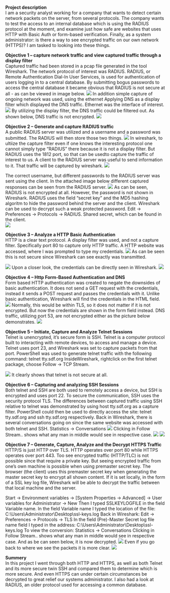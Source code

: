 <b>Project description</b><br> 
I am a security analyst working for a company that wants to detect certain network packets on the server, from several protocols. The company wants to test the access to an internal database which is using the RADIUS protocol at the moment, and examine just how safe are websites that uses HTTP with Basic Auth or form-based verification. Finally, as a system administrator: is there a way to see encrypted traffic on our own network (HTTPS)? I am tasked to looking into these things.

<b>Objective 1 – capture network traffic and view captured traffic through a display filter</b><br>
Captured traffic had been stored in a pcap file generated in the tool Wireshark. The network protocol of interest was RADIUS. RADIUS, or Remote Authentication Dial-In User Services, is used for authentication of users logging in to a central database. By submitting bogus passwords to access the central database it became obvious that RADIUS is not secure at all - as can be viewed in image below. 
<img src ="https://github.com/Henrik-Nordlund/Basic-Network-Security-Analysis-with-Wireshark/blob/275fba478ef96a815d72139b7e17ee9d5949a8a0/RADIUS.PNG"/>
In addition simple capture of ongoing network was used, using the ethernet Applying DNS as a display filter which displayed the DNS traffic. Ethernet was the interface of interest.
<img src = "https://github.com/Henrik-Nordlund/Basic-Network-Security-Analysis-with-Wireshark/blob/f8e69bf6da86951a7c73d0cc8754bc40cdafb76e/Capturing%20from%20ethernet%203.PNG"/>
By utilizing the display filter, the DNS traffic could be filtered out. As shown below, DNS traffic is not encrypted.
<img src = "https://github.com/Henrik-Nordlund/Basic-Network-Security-Analysis-with-Wireshark/blob/f8e69bf6da86951a7c73d0cc8754bc40cdafb76e/Early%20DNS%20traffic.PNG"/>

<b>Objective 2 – Generate and capture RADIUS traffic</b><br>
A public RADIUS server was utilized and a username and a password was submitted. The RADIUS will then store those two things. 
<img src = "https://github.com/Henrik-Nordlund/Basic-Network-Security-Analysis-with-Wireshark/blob/f8e69bf6da86951a7c73d0cc8754bc40cdafb76e/Public%20Radius%20server.PNG"/>
In wireshark, to ultiize the capture filter even if one knows the interesting protocol one cannot simply type “RADIUS” there because it is not a display filter. But RADIUS uses the 1812 port, so that can be usedto capture the traffic of interest to us. A client to the RADIUS server was useful to send information to it. That traffic will be captured by wireshark.
<img src = "https://github.com/Henrik-Nordlund/Basic-Network-Security-Analysis-with-Wireshark/blob/f8e69bf6da86951a7c73d0cc8754bc40cdafb76e/NTRadPing%20access%20accept.PNG"/>

The correct username, but different passwords to the RADIUS server was sent using the client. In the attached image below different captured responses can be seen from the RADIUS server.
<img src = "https://github.com/Henrik-Nordlund/Basic-Network-Security-Analysis-with-Wireshark/blob/f8e69bf6da86951a7c73d0cc8754bc40cdafb76e/Capturing%20from%20port%201812%20-%20different%20responses.PNG"/>
As can be seen, RADIUS is not encrypted at all.
<imr src = "https://github.com/Henrik-Nordlund/Basic-Network-Security-Analysis-with-Wireshark/blob/f8e69bf6da86951a7c73d0cc8754bc40cdafb76e/Capturing%20from%20port%201812%20-%20username%20clearly%20visible.PNG"/>
However, the password is not shown in Wireshark. RADIUS uses the field “secret key” and the MD5 hashing algoritm to hide the password behind the server and the client.
Wireshark can be used to decrypt such a weak protected password. 
Edit -> Preferences -> Protocols -> RADIUS.
Shared secret, which can be found in the client.  
<img src = "https://github.com/Henrik-Nordlund/Basic-Network-Security-Analysis-with-Wireshark/blob/f8e69bf6da86951a7c73d0cc8754bc40cdafb76e/Capturing%20from%20port%201812%20-%20password%20with%20known%20secret.PNG"/>


<b>Objective 3 – Analyze a HTTP Basic Authentication</b><br>
HTTP is a clear text protocol.  A display filter was used, and not a capture filter. Specifically port 80 to capture only HTTP traffic.
A HTTP website was accessed, where I was prompted to type my credentials.
<img src = "https://github.com/Henrik-Nordlund/Basic-Network-Security-Analysis-with-Wireshark/blob/f8e69bf6da86951a7c73d0cc8754bc40cdafb76e/Http%20login.PNG"/>
As can be seen this is not secure since Wireshark can see exactly was transmitted.

<img src = "https://github.com/Henrik-Nordlund/Basic-Network-Security-Analysis-with-Wireshark/blob/f8e69bf6da86951a7c73d0cc8754bc40cdafb76e/Http%20login%20in%20Wireshark.PNG"/>
Upon a closer look, the credentials can be directly seen in Wireshark.
<img src = "https://github.com/Henrik-Nordlund/Basic-Network-Security-Analysis-with-Wireshark/blob/f8e69bf6da86951a7c73d0cc8754bc40cdafb76e/Http%20credentials.PNG"/>

<b>Objective 4 – Http Form-Based Authentication and DNS</b></br>
Form based HTTP authentication was created to negate the downsides of basic authentication. It does not send a GET request with the credentials, instead it sends a POST request and passes the credentials with it. Unlike basic authentication, Wireshark will find the credentials in the HTML field.
<img src = "https://github.com/Henrik-Nordlund/Basic-Network-Security-Analysis-with-Wireshark/blob/f8e69bf6da86951a7c73d0cc8754bc40cdafb76e/Display%20captured%20packets%20with%20HTTP%20traffic.PNG"/>
Normally, this would be within TLS, so it does not matter if it is not encrypted. But now the credentials are shown in the form field instead.
DNS traffic, utilizing port 53, are not encrypted either as the picture below demonstrates.
<img src = "https://github.com/Henrik-Nordlund/Basic-Network-Security-Analysis-with-Wireshark/blob/f8e69bf6da86951a7c73d0cc8754bc40cdafb76e/Capturing%20DNS%20traffic%20with%20port%2053.PNG"/>

<b>Objective 5 – Initiate, Capture and Analyze Telnet Sessions</b><br>
Telnet is unencrypted, it’s secure form is SSH. Telnet is a computer protocol built to interacting with remote devices, to access and manage a device.
Telnet uses port 23, and Wireshark was set to capture packets from that port.
PowerShell was used to generate telnet traffic with the following command: telnet tty.sdf.org
InsideWireshark, rightclick on the first telnet package, choose Follow -> TCP Stream.

<img src ="https://github.com/Henrik-Nordlund/Basic-Network-Security-Analysis-with-Wireshark/blob/f8e69bf6da86951a7c73d0cc8754bc40cdafb76e/Wireshark%20follow%20TCP%20stream.PNG"/>
It clearly shows that telnet is not secure at all.

<b>Objective 6 – Capturing and analyzing SSH Sessions</b><br>
Both telnet and SSH are both used to remotely access a device, but SSH is encrypted and uses port 22. To secure the communication, SSH uses the security protocol TLS.
The differences between captured traffic using SSH relative to telnet was demonstrated by using host tty.sdf.org as a capture filter. PowerShell could then be used to directly access the site: telnet tty.sdf.org and ssh tty.sdf.org respectively.
Back in Wireshark, there is several conversations going on since the same website was accessed with both telnet and SSH. 
Statistics -> Conversations
<img src = "https://github.com/Henrik-Nordlund/Basic-Network-Security-Analysis-with-Wireshark/blob/f8e69bf6da86951a7c73d0cc8754bc40cdafb76e/Conversations%20capturing%20both%20telnnet%20and%20ssl.PNG"/>
Clicking in Follow Stream.. shows what any man in middle would see in respective case.
<img src = "https://github.com/Henrik-Nordlund/Basic-Network-Security-Analysis-with-Wireshark/blob/f8e69bf6da86951a7c73d0cc8754bc40cdafb76e/Telnet%20traffic%20is%20not%20encrypted.PNG"/>
<img src = "https://github.com/Henrik-Nordlund/Basic-Network-Security-Analysis-with-Wireshark/blob/f8e69bf6da86951a7c73d0cc8754bc40cdafb76e/SSH%20traffic%20is%20encrypted.PNG"/>

<b>Objective 7 – Generate, Capture, Analyze and the Decrypt HTTPS Traffic</b><br>
HTTP/S is just HTTP over TLS. HTTP operates over port 80 while HTTPS operates over port 443.
Too see encrypted traffic (HTTP/TLC) is not possible since that require a private key. But seeing encrypted traffic from one’s own machine is possible when using premaster secret key.
The browser (the client) uses this premaster secret key when generating the master secret key to encrypt all shown content.  If it is set locally, in the form of a SSL key log file, Wireshark will be able to decrypt the traffic between that local machine and the server.

Start -> Environment variables -> [System Properties -> Advanced] -> User variables for Administrator -> New 
Then I typed SSLKEYLOGFILE in the field Variable name.  In the field Variable name I typed the location of the file: C:\Users\Administrator\Desktop\ssl-keys.log
Back in Wireshark: Edit -> Preferences -> Protocols -> TLS
In the field (Pre)-Master Secret log file name field I typed in the address: C:\Users\Administrator\Desktop\ssl-keys.log
To view the conversion: Statistics -> Conversations
Clicking in Follow Stream.. shows what any man in middle would see in respective case.
And as be can seen below, it is now decrypted.
<img src = "https://github.com/Henrik-Nordlund/Basic-Network-Security-Analysis-with-Wireshark/blob/f8e69bf6da86951a7c73d0cc8754bc40cdafb76e/Unencypted%20HTTPS%20stream.PNG"/>
Even if you go back to where we see the packets it is more clear.
<img src = "https://github.com/Henrik-Nordlund/Basic-Network-Security-Analysis-with-Wireshark/blob/f8e69bf6da86951a7c73d0cc8754bc40cdafb76e/Clearer%20Packets.PNG"/>


<b>Summery</b><br>
In this project I went through both HTTP and HTTPS, as well as both Telnet and its more secure twin SSH and compared them to determine which is more secure. And even HTTPS can under certain circumstances be decrypted to great relief our systems administrator. I also had a look at RADIUS, an older protocol used for accessing a common database.

